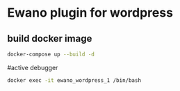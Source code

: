 # Ewano plugin for wordpress

## build docker image
```bash
docker-compose up --build -d
```
#active debugger
```bash
docker exec -it ewano_wordpress_1 /bin/bash
```